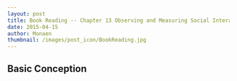 ```yaml
---
layout: post
title: Book Reading -- Chapter 13 Observing and Measuring Social Interaction
date: 2015-04-15
author: Monaen
thumbnail: /images/post_icon/BookReading.jpg
---
```


## Basic Conception






























